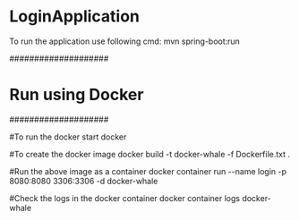 # LoginApplication
To run the application use following cmd:
mvn spring-boot:run


####################
# Run using Docker #
####################

#To run the docker
start docker

#To create the docker image
docker build -t docker-whale -f Dockerfile.txt .

#Run the above image as a container
docker container run --name login -p 8080:8080 3306:3306 -d docker-whale

#Check the logs in the docker container
docker container logs docker-whale